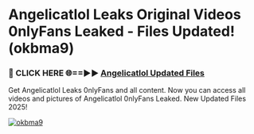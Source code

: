 # Angelicatlol Leaks Original Videos 0nlyFans Leaked - Files Updated! (okbma9)

<h3>🔴 CLICK HERE 🌐==►► <a href="https://mediafile.pages.dev?q=Angelicatlol&ref=D4RT" rel="nofollow">Angelicatlol Updated Files</a></h3>

Get Angelicatlol Leaks 0nlyFans and all content. Now you can access all videos and pictures of Angelicatlol 0nlyFans Leaked. New Updated Files 2025!

[![okbma9](https://github.com/user-attachments/assets/8c521d6e-e6e3-4a75-9320-d58ab9d79d5b)](https://mediafile.pages.dev?q=Angelicatlol&ref=D4RT)